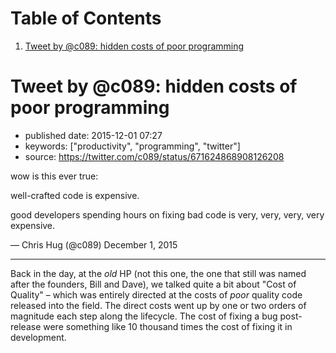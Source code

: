 
# Table of Contents

1.  [Tweet by @c089: hidden costs of poor programming](#tweet-by-c089-hidden-costs-of-poor-programming)


<a id="tweet-by-c089-hidden-costs-of-poor-programming"></a>

# Tweet by @c089: hidden costs of poor programming

-   published date: 2015-12-01 07:27
-   keywords: ["productivity", "programming", "twitter"]
-   source: <https://twitter.com/c089/status/671624868908126208>

wow is this ever true:

<div class="HTML">
<blockquote class="twitter-tweet" lang="en">

</div>

<div class="HTML">
<p lang="en" dir="ltr">

</div>

well-crafted code is expensive.

good developers spending hours on fixing bad code is very, very, very, very expensive.

<div class="HTML">
</p>

</div>

&#x2014; Chris Hug (@c089) December 1, 2015

<div class="HTML">
</blockquote>

</div>

<div class="HTML">
<script async src="//platform.twitter.com/widgets.js"
charset="utf-8"></script>

</div>

---

Back in the day, at the *old* HP (not this one, the one that still was named after the founders, Bill and Dave), we talked quite a bit about "Cost of Quality" &#x2013; which was entirely directed at the costs of *poor* quality code released into the field. The direct costs went up by one or two orders of magnitude each step along the lifecycle. The cost of fixing a bug post-release were something like 10 thousand times the cost of fixing it in development.

